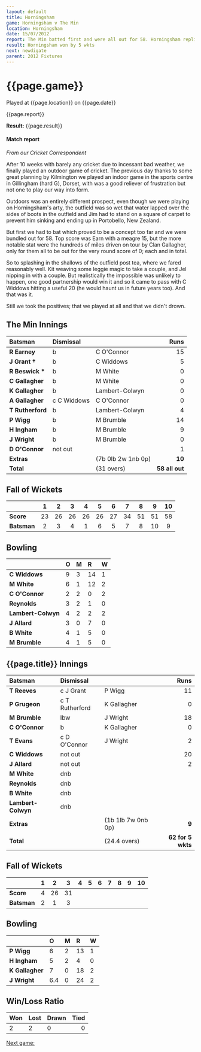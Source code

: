 ```yaml
---
layout: default
title: Horningsham
game: Horningsham v The Min
location: Horningsham
date: 15/07/2012
report: The Min batted first and were all out for 58. Horningsham replied with 62 for 5 wkts
result: Horningsham won by 5 wkts
next: newdigate
parent: 2012 Fixtures
---
```


# {{page.game}}

Played at {{page.location}} on {{page.date}}

{{page.report}}

**Result:** {{page.result}}

#### Match report

*From our Cricket Correspondent*

After 10 weeks with barely any cricket due to incessant bad weather, we finally played an outdoor game of cricket. The previous day thanks to some great planning by Kilmington we played an indoor game in the sports centre in Gillingham (hard G), Dorset, with was a good reliever of frustration but not one to play our way into form.

Outdoors was an entirely different prospect, even though we were playing on Horningsham's arty, the outfield was so wet that water lapped over the sides of boots in the outfield and Jim had to stand on a square of carpet to prevent him sinking and ending up in Portobello, New Zealand.

But first we had to bat which proved to be a concept too far and we were bundled out for 58. Top score was Earn with a meagre 15, but the more notable stat were the hundreds of miles driven on tour by Clan Gallagher, only for them all to be out for the very round score of 0; each and in total.

So to splashing in the shallows of the outfield post tea, where we fared reasonably well.  Kit weaving some leggie magic to take a couple, and Jel nipping in with a couple. But realistically the impossible was unlikely to happen, one good partnership would win it and so it came to pass with C Widdows hitting a useful 20 (he would haunt us in future years too). And that was it.

Still we took the positives; that we played at all and that we didn't drown.

## The Min Innings

| Batsman | Dismissal |  | Runs |
|:---|:---|---|---:|
| **R Earney** | b | C O'Connor | 15 |
| **J Grant &#8224;** | b | C Widdows | 5 |
| **R Beswick &#42;** | b | M White | 0 |
| **C Gallagher** | b | M White | 0 |
| **K Gallagher** | b | Lambert-Colwyn | 0 |
| **A Gallagher** | c C Widdows | C O'Connor | 0 |
| **T Rutherford** | b | Lambert-Colwyn | 4 |
| **P Wigg** | b | M Brumble | 14 |
| **H Ingham** | b | M Brumble | 9 |
| **J Wright** | b | M Brumble | 0 |
| **D O'Connor** | not out |  | 1 |
| **Extras** | | (7b 0lb 2w 1nb 0p) | **10** |
| **Total** | | (31 overs) | **58 all out** |

## Fall of Wickets

| | 1 | 2 | 3 | 4 | 5 | 6 | 7 | 8 | 9 | 10 |
|---|:---:|:---:|:---:|:---:|:---:|:---:|:---:|:---:|:---:|:---:|
| **Score** | 23 | 26 | 26 | 26 | 26 | 27 | 34 | 51 | 51 | 58 |
| **Batsman** | 2 | 3 | 4 | 1 | 6 | 5 | 7 | 8 | 10 | 9 |

## Bowling

| | O | M | R | W |
|---|:---|:---|:---|:---|
| **C Widdows** | 9 | 3 | 14 | 1 |
| **M White** | 6 | 1 | 12 | 2 |
| **C O'Connor** | 2 | 2 | 0 | 2 |
| **Reynolds** | 3 | 2 | 1 | 0 |
| **Lambert-Colwyn** | 4 | 2 | 2 | 2 |
| **J Allard** | 3 | 0 | 7 | 0 |
| **B White** | 4 | 1 | 5 | 0 |
| **M Brumble** | 4 | 1 | 5 | 0 |


## {{page.title}} Innings

| Batsman | Dismissal |  | Runs |
|:---|:---|---|---:|
| **T Reeves** | c J Grant | P Wigg | 11 |
| **P Grugeon** | c T Rutherford | K Gallagher | 0 |
| **M Brumble** | lbw | J Wright | 18 |
| **C O'Connor** | b | K Gallagher | 0 |
| **T Evans** | c D O'Connor | J Wright | 2 |
| **C Widdows** | not out |  | 20 |
| **J Allard** | not out |  | 2 |
| **M White** | dnb |  |  |
| **Reynolds** | dnb |  |  |
| **B White** | dnb |  |  |
| **Lambert-Colwyn** | dnb |  |  |
| **Extras** | | (1b 1lb 7w 0nb 0p) | **9** |
| **Total** | | (24.4 overs) | **62 for 5 wkts** |

## Fall of Wickets

| | 1 | 2 | 3 | 4 | 5 | 6 | 7 | 8 | 9 | 10 |
|---|:---:|:---:|:---:|:---:|:---:|:---:|:---:|:---:|:---:|:---:|
| **Score** | 4 | 26 | 31 |  |  |  |  |  |  |  |
| **Batsman** | 2 | 1 | 3 |  |  |  |  |  |  |  |

## Bowling

| | O | M | R | W |
|---|:---|:---|:---|:---|
| **P Wigg** | 6 | 2 | 13 | 1 |
| **H Ingham** | 5 | 2 | 4 | 0 |
| **K Gallagher** | 7 | 0 | 18 | 2 |
| **J Wright** | 6.4 | 0 | 24 | 2 |

## Win/Loss Ratio

| Won | Lost | Drawn | Tied |
|:---|:---|:---|---:|
| 2 | 2 | 0 | 0 |

[Next game:]({{page.next}})